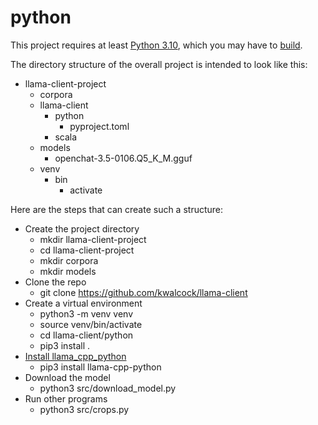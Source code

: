 # python

This project requires at least [Python 3.10](https://www.python.org/downloads/release/python-31011/), which you may have to [build](https://pages.github.nceas.ucsb.edu/NCEAS/Computing/local_install_python_on_a_server.html).

The directory structure of the overall project is intended to look like this:

* llama-client-project
  * corpora
  * llama-client
    * python
      * pyproject.toml
    * scala
  * models
    * openchat-3.5-0106.Q5_K_M.gguf
  * venv
    * bin
      * activate

Here are the steps that can create such a structure:

* Create the project directory
  * mkdir llama-client-project
  * cd llama-client-project
  * mkdir corpora
  * mkdir models
* Clone the repo
  * git clone https://github.com/kwalcock/llama-client
* Create a virtual environment
  * python3 -m venv venv
  * source venv/bin/activate
  * cd llama-client/python
  * pip3 install .
* [Install llama_cpp_python](https://llama-cpp-python.readthedocs.io/en/latest/install)
  * pip3 install llama-cpp-python
* Download the model
  * python3 src/download_model.py
* Run other programs
  * python3 src/crops.py
